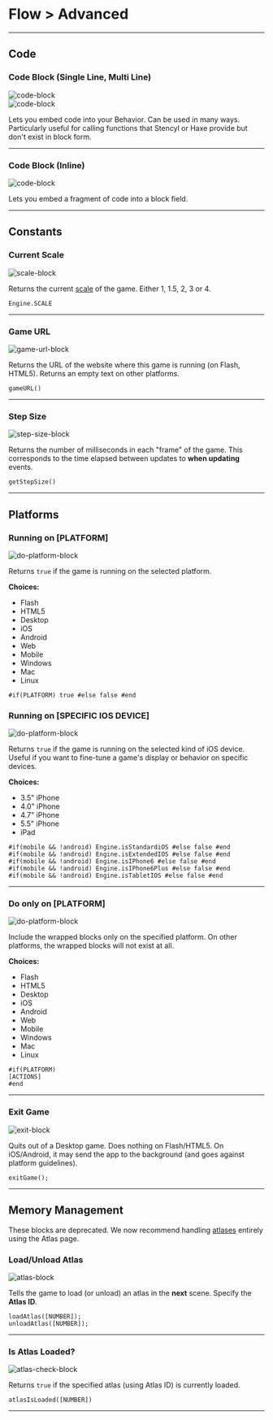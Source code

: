 # Flow > Advanced

***

## Code

### <a name="code-long"></a> Code Block (Single Line, Multi Line)

![code-block](http://static.stencyl.com/pedia2/block-images/1%20-%20Flow/4%20-%20Advanced/custom-code.png)<br/>
![code-block](http://static.stencyl.com/pedia2/block-images/1%20-%20Flow/4%20-%20Advanced/code-long.png)

Lets you embed code into your Behavior. Can be used in many ways. Particularly useful for calling functions that Stencyl or Haxe provide but don't exist in block form.

***

### <a name="custom-code"></a> Code Block (Inline)

![code-block](http://static.stencyl.com/pedia2/block-images/1%20-%20Flow/4%20-%20Advanced/code-short.png)

Lets you embed a fragment of code into a block field.

***

## Constants

### <a name="engine-scale"></a> Current Scale

![scale-block](http://static.stencyl.com/pedia2/block-images/1%20-%20Flow/4%20-%20Advanced/engine-scale.png)

Returns the current [scale](http://www.stencyl.com/help/view/mobile-app-scaling/) of the game. Either 1, 1.5, 2, 3 or 4.

```
Engine.SCALE
```

***

### <a name="game-url"></a> Game URL

![game-url-block](http://static.stencyl.com/pedia2/block-images/1%20-%20Flow/4%20-%20Advanced/game-url.png)

Returns the URL of the website where this game is running (on Flash, HTML5). Returns an empty text on other platforms.

```
gameURL()
```

***

### <a name="stepsize"></a> Step Size

![step-size-block](http://static.stencyl.com/pedia2/block-images/1%20-%20Flow/4%20-%20Advanced/stepsize.png)

Returns the number of milliseconds in each "frame" of the game. This corresponds to the time elapsed between updates to **when updating** events.

```
getStepSize()
```

***

## Platforms

### <a name="is-platform"></a> Running on [PLATFORM]

![do-platform-block](http://static.stencyl.com/pedia2/block-images/1%20-%20Flow/4%20-%20Advanced/is-platform.png)

Returns `true` if the game is running on the selected platform.

**Choices:**
* Flash
* HTML5
* Desktop
* iOS
* Android
* Web
* Mobile
* Windows
* Mac
* Linux

```
#if(PLATFORM) true #else false #end
```

### <a name="is-device2"></a> Running on [SPECIFIC IOS DEVICE]

![do-platform-block](http://static.stencyl.com/pedia2/block-images/1%20-%20Flow/4%20-%20Advanced/is-device2.png)

Returns `true` if the game is running on the selected kind of iOS device. Useful if you want to fine-tune a game's display or behavior on specific devices.

**Choices:**
* 3.5" iPhone
* 4.0" iPhone
* 4.7" iPhone
* 5.5" iPhone
* iPad

```
#if(mobile && !android) Engine.isStandardiOS #else false #end
#if(mobile && !android) Engine.isExtendedIOS #else false #end
#if(mobile && !android) Engine.isIPhone6 #else false #end
#if(mobile && !android) Engine.isIPhone6Plus #else false #end
#if(mobile && !android) Engine.isTabletIOS #else false #end
```

***

### <a name="do-on-platform"></a> Do only on [PLATFORM]

![do-platform-block](http://static.stencyl.com/pedia2/block-images/1%20-%20Flow/4%20-%20Advanced/do-on-platform.png)

Include the wrapped blocks only on the specified platform. On other platforms, the wrapped blocks will not exist at all.

**Choices:**
* Flash
* HTML5
* Desktop
* iOS
* Android
* Web
* Mobile
* Windows
* Mac
* Linux

```
#if(PLATFORM)
[ACTIONS]
#end
```

***

### <a name="exit-game"></a> Exit Game

![exit-block](http://static.stencyl.com/pedia2/block-images/1%20-%20Flow/4%20-%20Advanced/exit-game.png)

Quits out of a Desktop game. Does nothing on Flash/HTML5. On iOS/Android, it may send the app to the background (and goes against platform guidelines).

```
exitGame();
```

***

## Memory Management

These blocks are deprecated. We now recommend handling [atlases](http://www.stencyl.com/help/view/mobile-atlases/) entirely using the Atlas page.

### <a name="load-unload-atlas"></a> Load/Unload Atlas

![atlas-block](http://static.stencyl.com/pedia2/block-images/1%20-%20Flow/4%20-%20Advanced/load-unload-atlas.png)

Tells the game to load (or unload) an atlas in the **next** scene. Specify the **Atlas ID**.

```
loadAtlas([NUMBER]);
unloadAtlas([NUMBER]);
```

***

### <a name="atlas-loaded"></a> Is Atlas Loaded?

![atlas-check-block](http://static.stencyl.com/pedia2/block-images/1%20-%20Flow/4%20-%20Advanced/atlas-loaded.png)

Returns `true` if the specified atlas (using Atlas ID) is currently loaded.

```
atlasIsLoaded([NUMBER])
```

***
